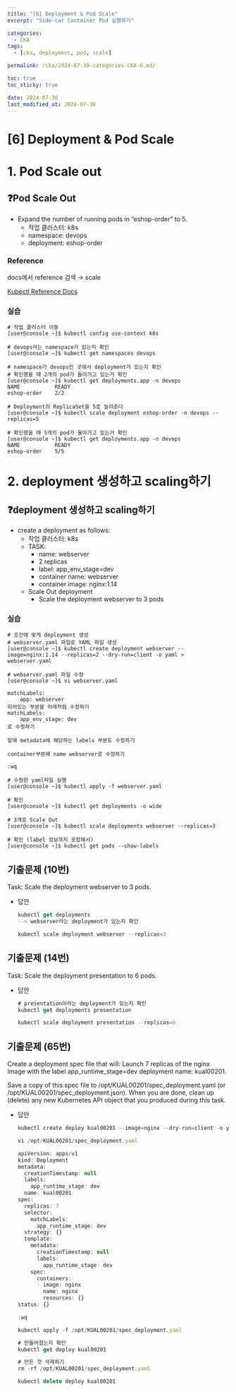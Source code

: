 ```yaml
---
title: "[6] Deployment & Pod Scale"
excerpt: "Side-car Container Pod 실행하기"

categories:
  - CKA
tags:
  - [cka, deployment, pod, scale]

permalink: /cka/2024-07-30-categories-CKA-6.md/

toc: true
toc_sticky: true

date: 2024-07-30
last_modified_at: 2024-07-30
---
```


# [6] Deployment & Pod Scale

# 1. Pod Scale out

## ❓Pod Scale Out

- Expand the number of running pods in “eshop-order” to 5. 
    - 작업 클러스터: k8s
    - namespace: devops
    - deployment: eshop-order

### Reference

docs에서 reference 검색 → scale

[Kubectl Reference Docs](https://kubernetes.io/docs/reference/generated/kubectl/kubectl-commands)

### 실습

```docker
# 작업 클러스터 이동
[user@console ~]$ kubectl config use-context k8s

# devops라는 namespace가 있는지 확인
[user@console ~]$ kubectl get namespaces devops

# namespace가 devops인 곳에서 deployment가 있는지 확인
# 확인했을 때 2개의 pod가 돌아가고 있는거 확인
[user@console ~]$ kubectl get deployments.app -n devops
NAME           READY
eshop-order    2/2

# Deployment의 ReplicaSet을 5로 늘려준다
[user@console ~]$ kubectl scale deployment eshop-order -n devops --replicas=5

# 확인했을 때 5개의 pod가 돌아가고 있는거 확인
[user@console ~]$ kubectl get deployments.app -n devops
NAME           READY
eshop-order    5/5

```

# 2. deployment 생성하고 scaling하기

## ❓deployment 생성하고 scaling하기

- create a deployment as follows: 
    - 작업 클러스터: k8s
    - TASK: 
        - name: webserver
        - 2 replicas
        - label: app\_env\_stage=dev
        - container name: webserver
        - container image: nginx:1.14
    - Scale Out deployment 
        - Scale the deployment webserver to 3 pods

### 실습

```docker
# 조건에 맞게 deployment 생성
# webserver.yaml 파일로 YAML 파일 생성
[user@console ~]$ kubectl create deployment webserver --image=nginx:1.14 --replicas=2 --dry-run=client -o yaml > webserver.yaml

# webserver.yaml 파일 수정
[user@console ~]$ vi webserver.yaml

matchLabels:
	app: webserver
되어있는 부분을 아래처럼 수정하기
matchLabels:
	app_env_stage: dev
로 수정하기

밑에 metadata에 해당하는 labels 부분도 수정하기

container부분에 name webserver로 수정하기

:wq

# 수정한 yaml파일 실행
[user@console ~]$ kubectl apply -f webserver.yaml

# 확인
[user@console ~]$ kubectl get deployments -o wide

# 3개로 Scale Out
[user@console ~]$ kubectl scale deployments webserver --replicas=3

# 확인 (label 정보까지 포함해서)
[user@console ~]$ kubectl get pods --show-labels

```

## 기출문제 (10번)

Task: Scale the deployment webserver to 3 pods.

- 답안
    
    ```jsx
    kubectl get deployments
    --> webserver라는 deployment가 있는지 확인
    
    ```
    
    ```jsx
    kubectl scale deployment webserver --replicas=3
    
    ```

## 기출문제 (14번)

Task: Scale the deployment presentation to 6 pods.

- 답안
    
    ```jsx
    # presentation이라는 deployment가 있는지 확인
    kubectl get deployments presentation
    
    ```
    
    ```jsx
    kubectl scale deployment presentation --replicas=6
    
    ```

## 기출문제 (65번)

Create a deployment spec file that will: Launch 7 replicas of the nginx Image with the label app\_runtime\_stage=dev deployment name: kual00201.

Save a copy of this spec file to /opt/KUAL00201/spec\_deployment.yaml (or /opt/KUAL00201/spec\_deployment.json). When you are done, clean up (delete) any new Kubernetes API object that you produced during this task.

- 답안  
    ```jsx
    kubectl create deploy kual00201 --image=nginx --dry-run=client -o yaml > /opt/KUAL00201/spec_deployment.yaml
    
    ```
    
    ```jsx
    vi /opt/KUAL00201/spec_deployment.yaml
    
    apiVersion: apps/v1
    kind: Deployment
    metadata:
      creationTimestamp: null
      labels:
        app_runtime_stage: dev
      name: kual00201
    spec:
      replicas: 7
      selector:
        matchLabels:
          app_runtime_stage: dev
      strategy: {}
      template:
        metadata:
          creationTimestamp: null
          labels:
            app_runtime_stage: dev
        spec:
          containers:
          - image: nginx
            name: nginx
            resources: {}
    status: {}
    
    :wq
    
    ```
    
    ```jsx
    kubectl apply -f /opt/KUAL00201/spec_deployment.yaml 
    
    ```
    
    ```jsx
    # 만들어졌는지 확인
    kubectl get deploy kual00201
    
    ```
    
    ```jsx
    # 만든 것 삭제하기
    rm -rf /opt/KUAL00201/spec_deployment.yaml 
    
    kubectl delete deploy kual00201
    
    ```
